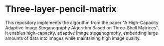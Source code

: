 # Three-layer-pencil-matrix
This repository implements the algorithm from the paper "A High-Capacity Adaptive Image Steganography Algorithm Based on Three-Shell Matrices". It enables high-capacity, adaptive image steganography, embedding large amounts of data into images while maintaining high image quality.
